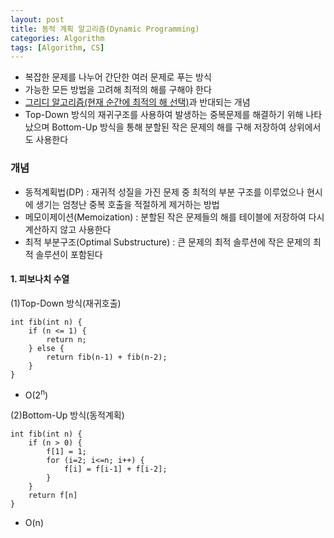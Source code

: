 ```yaml
---
layout: post
title: 동적 계획 알고리즘(Dynamic Programming)
categories: Algorithm
tags: [Algorithm, CS]
---
```


- 복잡한 문제를 나누어 간단한 여러 문제로 푸는 방식
- 가능한 모든 방법을 고려해 최적의 해를 구해야 한다
- [그리디 알고리즘(현재 순간에 최적의 해 선택)](https://europani.github.io/algorithm/2021/07/25/005-greedy.html)과 반대되는 개념 
- Top-Down 방식의 재귀구조를 사용하여 발생하는 중복문제를 해결하기 위해 나타났으며 Bottom-Up 방식을 통해 분할된 작은 문제의 해를 구해 저장하여 상위에서도 사용한다


### 개념
- 동적계획법(DP) : 재귀적 성질을 가진 문제 중 최적의 부분 구조를 이루었으나 현시에 생기는 엄청난 중복 호출을 적절하게 제거하는 방법
- 메모이제이션(Memoization) : 분할된 작은 문제들의 해를 테이블에 저장하여 다시 계산하지 않고 사용한다
- 최적 부분구조(Optimal Substructure) : 큰 문제의 최적 솔루션에 작은 문제의 최적 솔루션이 포함된다


#### 1. 피보나치 수열

(1)Top-Down 방식(재귀호출)
```
int fib(int n) {
    if (n <= 1) {
        return n;
    } else {
        return fib(n-1) + fib(n-2);
    }
}
```
- O(2<sup>n</sup>)

(2)Bottom-Up 방식(동적계획)
```
int fib(int n) {
    if (n > 0) {
        f[1] = 1;
        for (i=2; i<=n; i++) {
            f[i] = f[i-1] + f[i-2];
        }
    }
    return f[n]
}
```
- O(n)